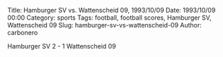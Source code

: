 Title: Hamburger SV vs. Wattenscheid 09, 1993/10/09
Date: 1993/10/09 00:00
Category: sports
Tags: football, football scores, Hamburger SV, Wattenscheid 09
Slug: hamburger-sv-vs-wattenscheid-09
Author: carbonero


Hamburger SV 2 - 1 Wattenscheid 09

